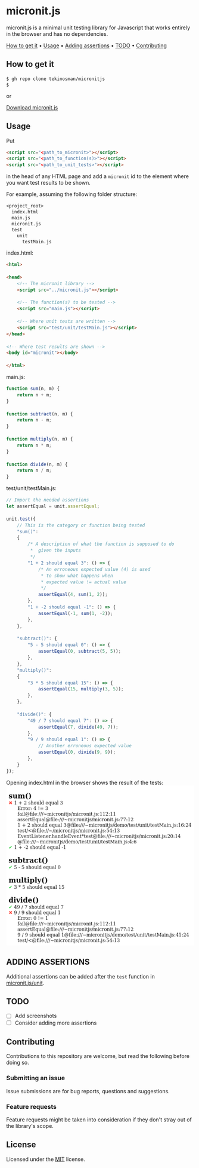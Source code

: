 # micronit.js

micronit.js is a minimal unit testing library for Javascript that works entirely in the browser and has no dependencies.

[How to get it](#how-to-get-it) • [Usage](#usage) • [Adding assertions](#adding-assertions) • [TODO](#todo) • [Contributing](#contributing)

## How to get it

```console
$ gh repo clone tekinosman/micronitjs
$
```

or

[Download micronit.js](https://raw.githubusercontent.com/tekinosman/micronitjs/main/micronit.js)

## Usage

Put

```html
<script src="<path_to_micronit>"></script>
<script src="<path_to_function(s)>"></script>
<script src="<path_to_unit_tests>"></script>
```

in the head of any HTML page and add a `micronit` id to the element where you want test results to be shown.

For example, assuming the following folder structure:

    <project_root>
      index.html
      main.js
      micronit.js
      test
        unit
          testMain.js

index.html:

```html
<html>

<head>
    <!-- The micronit library -->
    <script src="../micronit.js"></script>

    <!-- The function(s) to be tested -->
    <script src="main.js"></script>

    <!-- Where unit tests are written -->
    <script src="test/unit/testMain.js"></script>
</head>

<!-- Where test results are shown -->
<body id="micronit"></body>

</html>
```

main.js:

```javascript
function sum(n, m) {
    return n + m;
}

function subtract(n, m) {
    return n - m;
}

function multiply(n, m) {
    return n * m;
}

function divide(n, m) {
    return n / m;
}
```

test/unit/testMain.js:

```javascript
// Import the needed assertions
let assertEqual = unit.assertEqual;

unit.test({
    // This is the category or function being tested
    "sum()":
    {
        /* A description of what the function is supposed to do
         *  given the inputs
         */
        "1 + 2 should equal 3": () => {
            /* An erroneous expected value (4) is used
             * to show what happens when
             * expected value != actual value
             */
            assertEqual(4, sum(1, 2));
        },
        "1 + -2 should equal -1": () => {
            assertEqual(-1, sum(1, -2));
        },
    },

    "subtract()": {
        "5 - 5 should equal 0": () => {
            assertEqual(0, subtract(5, 5));
        },
    },
    "multiply()":
    {
        "3 * 5 should equal 15": () => {
            assertEqual(15, multiply(3, 5));
        },
    },

    "divide()": {
        "49 / 7 should equal 7": () => {
            assertEqual(7, divide(49, 7));
        },
        "9 / 9 should equal 1": () => {
            // Another erroneous expected value
            assertEqual(0, divide(9, 9));
        },
    }
});
```

Opening index.html in the browser shows the result of the tests:
![tests-result-screenshot](screenshot.png)

## ADDING ASSERTIONS

Additional assertions can be added after the `test` function in [micronit.js/unit](https://github.com/tekinosman/micronitjs/blob/main/micronit.js#L18).

## TODO

- [ ] Add screenshots
- [ ] Consider adding more assertions

## Contributing

Contributions to this repository are welcome, but read the following before doing so.

### Submitting an issue

Issue submissions are for bug reports, questions and suggestions.

### Feature requests

Feature requests might be taken into consideration if they don't stray out of the library's scope.

## License

Licensed under the [MIT](LICENSE) license.
